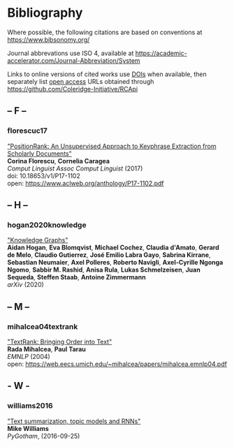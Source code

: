 # Bibliography

Where possible, the following citations are based on conventions at <https://www.bibsonomy.org/>

Journal abbrevations use ISO 4, available at <https://academic-accelerator.com/Journal-Abbreviation/System>

Links to online versions of cited works use [DOIs](https://www.doi.org/) when available, 
then separately list [open access](https://peerj.com/preprints/3119v1/) URLs obtained
through <https://github.com/Coleridge-Initiative/RCApi>


## – F –

### florescuc17

["PositionRank: An Unsupervised Approach to Keyphrase Extraction from Scholarly Documents"](https://doi.org/10.18653/v1/P17-1102)  
**Corina Florescu**, **Cornelia Caragea**  
*Comput Linguist Assoc Comput Linguist* (2017)  
doi: 10.18653/v1/P17-1102  
open: <https://www.aclweb.org/anthology/P17-1102.pdf>


## – H –

### hogan2020knowledge

["Knowledge Graphs"](https://arxiv.org/abs/2003.02320)  
**Aidan Hogan**, **Eva Blomqvist**, **Michael Cochez**, **Claudia d'Amato**,
**Gerard de Melo**, **Claudio Gutierrez**, **José Emilio Labra Gayo**,
**Sabrina Kirrane**, **Sebastian Neumaier**, **Axel Polleres**,
**Roberto Navigli**, **Axel-Cyrille Ngonga Ngomo**, **Sabbir M. Rashid**,
**Anisa Rula**, **Lukas Schmelzeisen**, **Juan Sequeda**, **Steffen Staab**,
**Antoine Zimmermann**  
*arXiv* (2020)


## – M –

### mihalcea04textrank

["TextRank: Bringing Order into Text"](https://www.aclweb.org/anthology/W04-3252/)  
**Rada Mihalcea**, **Paul Tarau**  
*EMNLP* (2004)  
open: <https://web.eecs.umich.edu/~mihalcea/papers/mihalcea.emnlp04.pdf>


## - W -

### williams2016

["Text summarization, topic models and RNNs"](http://mike.place/2016/summarization/)  
**Mike Williams**  
*PyGotham*, (2016-09-25)
